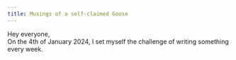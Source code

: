 ```yaml
---
title: Musings of a self-claimed Goose
---
```

Hey everyone,  
On the 4th of January 2024, I set myself the challenge of writing something every week.

